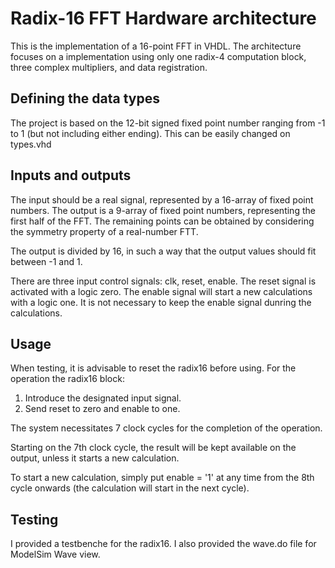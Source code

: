 # Radix-16 FFT Hardware architecture

This is the implementation of a 16-point FFT in VHDL. The architecture focuses on a implementation using only one radix-4 computation block, three complex multipliers, and data registration.

## Defining the data types

The project is based on the 12-bit signed fixed point number ranging from -1 to 1 (but not including either ending). This can be easily changed on types.vhd

## Inputs and outputs

The input should be a real signal, represented by a 16-array of fixed point numbers. The output is a 9-array of fixed point numbers, representing the first half of the FFT. The remaining points can be obtained by considering the symmetry property of a real-number FTT.

The output is divided by 16, in such a way that the output values should fit between -1 and 1.

There are three input control signals: clk, reset, enable. The reset signal is activated with a logic zero. The enable signal will start a new calculations with a logic one. It is not necessary to keep the enable signal dunring the calculations.

## Usage

When testing, it is advisable to reset the radix16 before using.
For the operation the radix16 block:

1. Introduce the designated input signal.
2. Send reset to zero and enable to one.

The system necessitates 7 clock cycles for the completion of the operation.

Starting on the 7th clock cycle, the result will be kept available on the output, unless it starts a new calculation.

To start a new calculation, simply put enable = '1' at any time from the 8th cycle onwards (the calculation will start in the next cycle).

## Testing

I provided a testbenche for the radix16. I also provided the wave.do file for ModelSim Wave view.
